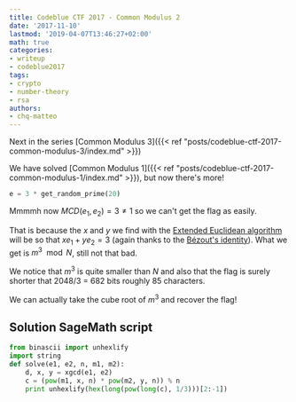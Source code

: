 ```yaml
---
title: Codeblue CTF 2017 - Common Modulus 2
date: '2017-11-10'
lastmod: '2019-04-07T13:46:27+02:00'
math: true
categories:
- writeup
- codeblue2017
tags:
- crypto
- number-theory
- rsa
authors:
- chq-matteo
---
```


Next in the series [Common Modulus 3]({{< ref "posts/codeblue-ctf-2017-common-modulus-3/index.md" >}})

We have solved [Common Modulus 1]({{< ref "posts/codeblue-ctf-2017-common-modulus-1/index.md" >}}), but now there's more!

```python
e = 3 * get_random_prime(20)
```

Mmmmh now $MCD(e_1, e_2) = 3 \ne 1$ so we can't get the flag as easily.

That is because the $x$ and $y$ we find with the [Extended Euclidean algorithm](https://en.wikipedia.org/wiki/Extended_Euclidean_algorithm) will be so that $xe_1 + ye_2 = 3$ (again thanks to the [Bézout's identity](https://en.wikipedia.org/wiki/B%C3%A9zout%27s_identity)).
What we get is $m^3 \mod N$, still not that bad.

We notice that $m^3$ is quite smaller than $N$ and also that the flag is surely shorter that 2048/3 = 682 bits roughly 85 characters.

We can actually take the cube root of $m^3$ and recover the flag!

## Solution SageMath script
```python
from binascii import unhexlify
import string
def solve(e1, e2, n, m1, m2):
    d, x, y = xgcd(e1, e2)
    c = (pow(m1, x, n) * pow(m2, y, n)) % n
    print unhexlify(hex(long(pow(long(c), 1/3)))[2:-1])
```
